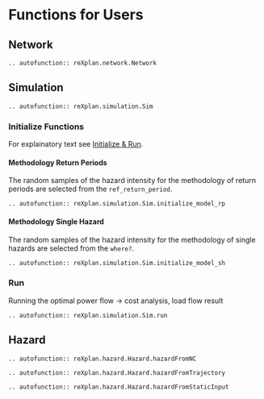 
# Functions for Users

## Network

```{eval-rst}
.. autofunction:: reXplan.network.Network
```

## Simulation

```{eval-rst}
.. autofunction:: reXplan.simulation.Sim
```

### Initialize Functions

For explainatory text see [Initialize & Run](../modeling/mid_init_n_run.md#initialize-functions---asset-based-kpis).

#### Methodology Return Periods

The random samples of the hazard intensity for the methodology of return periods are selected from the `ref_return_period`.


```{eval-rst}
.. autofunction:: reXplan.simulation.Sim.initialize_model_rp
```


#### Methodology Single Hazard

The random samples of the hazard intensity for the methodology of single hazards are selected from the `where?`.

```{eval-rst}
.. autofunction:: reXplan.simulation.Sim.initialize_model_sh
```

### Run

Running the optimal power flow -> cost analysis, load flow result

```{eval-rst}
.. autofunction:: reXplan.simulation.Sim.run
```

## Hazard

```{eval-rst}
.. autofunction:: reXplan.hazard.Hazard.hazardFromNC
```

```{eval-rst}
.. autofunction:: reXplan.hazard.Hazard.hazardFromTrajectory
```

```{eval-rst}
.. autofunction:: reXplan.hazard.Hazard.hazardFromStaticInput
```

